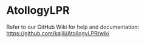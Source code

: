 # AtollogyLPR
Refer to our GitHub Wiki for help and documentation: https://github.com/kajili/AtollogyLPR/wiki
